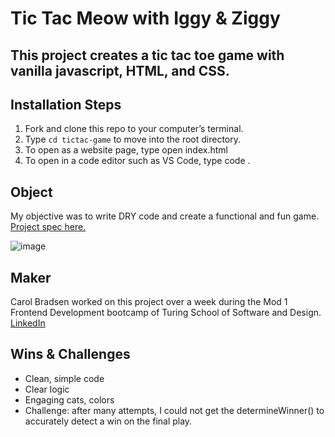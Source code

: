 # Tic Tac Meow with Iggy & Ziggy

## This project creates a tic tac toe game with vanilla javascript, HTML, and CSS.

## Installation Steps

1. Fork and clone this repo to your computer’s terminal.
2. Type `cd tictac-game` to move into the root directory.
3. To open as a website page, type open index.html
4. To open in a code editor such as VS Code, type code .

## Object
My objective was to write DRY code and create a functional and fun game. [Project spec here.](https://frontend.turing.edu/projects/module-1/tic-tac-toe-solo-v2.html)

![image](https://user-images.githubusercontent.com/117617970/223593742-e1394983-891c-4d03-a6fb-f44aabf76409.png)

## Maker
Carol Bradsen worked on this project over a week during the Mod 1 Frontend Development bootcamp of Turing School of Software and Design.
[LinkedIn](https://www.linkedin.com/in/carol-bradsen/)

## Wins & Challenges
- Clean, simple code
- Clear logic
- Engaging cats, colors
- Challenge: after many attempts, I could not get the determineWinner() to accurately detect a win on the final play.
